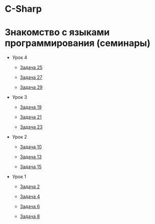 # C-Sharp
# Знакомство с языками программирования (семинары)

* Урок 4

    * [Задача 25](https://github.com/PDV-geekbrains/C-Sharp/tree/main/Урок_4-Задача_25)

    * [Задача 27](https://github.com/PDV-geekbrains/C-Sharp/tree/main/Урок_4-Задача_27)

    * [Задача 29](https://github.com/PDV-geekbrains/C-Sharp/tree/main/Урок_4-Задача_29)
* Урок 3

    * [Задача 19](https://github.com/PDV-geekbrains/C-Sharp/tree/main/Урок_3-Задача_19)

    * [Задача 21](https://github.com/PDV-geekbrains/C-Sharp/tree/main/Урок_3-Задача_21)

    * [Задача 23](https://github.com/PDV-geekbrains/C-Sharp/tree/main/Урок_3-Задача_23)

* Урок 2

    * [Задача 10](https://github.com/PDV-geekbrains/C-Sharp/tree/main/Урок_2-Задача_10)

    * [Задача 13](https://github.com/PDV-geekbrains/C-Sharp/tree/main/Урок_2-Задача_13)

    * [Задача 15](https://github.com/PDV-geekbrains/C-Sharp/tree/main/Урок_2-Задача_15)

* Урок 1

    * [Задача 2](https://github.com/PDV-geekbrains/C-Sharp/tree/main/Урок_1-Задача_2)

    * [Задача 4](https://github.com/PDV-geekbrains/C-Sharp/tree/main/Урок_1-Задача_4)
    
    * [Задача 6](https://github.com/PDV-geekbrains/C-Sharp/tree/main/Урок_1-Задача_6)

    * [Задача 8](https://github.com/PDV-geekbrains/C-Sharp/tree/main/Урок_1-Задача_8)
